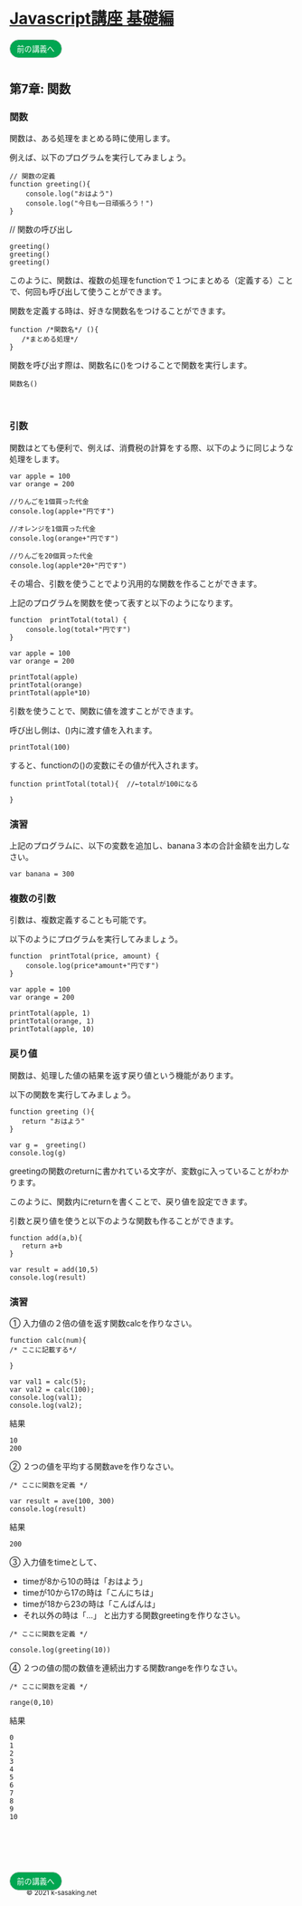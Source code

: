<style>
.mb {
  margin-bottom: 90px;
}
.mt {
  margin-top: 90px;
}
.box {
  position: relative;
}
.box .box_left {
  position: absolute;
  left: 0;
}
.box .box_right {
  position: absolute;
  right: 0;
}
.btn {
  padding: 6px 12px;
  border-radius: 7em;
  border: solid 1px #ccc;
}
.bg-info {
  background-color: #00a651;
  color: #ffffff;
}
footer {
    margin-top: 90px;
    padding: 30px;
}
</style>


# [Javascript講座 基礎編](basic.html)

<div class="box mb">
  <a class="box_left" href="basic6.html">
    <button class="btn bg-info">前の講義へ</button>
  </a>
</div>

## 第7章: 関数

### 関数
関数は、ある処理をまとめる時に使用します。

例えば、以下のプログラムを実行してみましょう。

```
// 関数の定義
function greeting(){
    console.log("おはよう")
    console.log("今日も一日頑張ろう！")
}
```

// 関数の呼び出し
```
greeting()
greeting()
greeting()
```

このように、関数は、複数の処理をfunctionで１つにまとめる（定義する）ことで、何回も呼び出して使うことができます。

関数を定義する時は、好きな関数名をつけることができます。

```
function /*関数名*/ (){
   /*まとめる処理*/
}
```

関数を呼び出す際は、関数名に()をつけることで関数を実行します。

```
関数名()
```

<br/>

### 引数
関数はとても便利で、例えば、消費税の計算をする際、以下のように同じような処理をします。

```
var apple = 100
var orange = 200

//りんごを1個買った代金
console.log(apple+"円です")

//オレンジを1個買った代金
console.log(orange+"円です")

//りんごを20個買った代金
console.log(apple*20+"円です")
```

その場合、引数を使うことでより汎用的な関数を作ることができます。

上記のプログラムを関数を使って表すと以下のようになります。

```
function  printTotal(total) {
    console.log(total+"円です")
}

var apple = 100
var orange = 200

printTotal(apple)
printTotal(orange)
printTotal(apple*10)
```

引数を使うことで、関数に値を渡すことができます。

呼び出し側は、()内に渡す値を入れます。

```
printTotal(100)
```
すると、functionの()の変数にその値が代入されます。

```
function printTotal(total){  //←totalが100になる

}
```


### 演習
上記のプログラムに、以下の変数を追加し、banana３本の合計金額を出力しなさい。

```
var banana = 300
```


### 複数の引数
引数は、複数定義することも可能です。

以下のようにプログラムを実行してみましょう。

```
function  printTotal(price, amount) {
    console.log(price*amount+"円です")
}

var apple = 100
var orange = 200

printTotal(apple, 1)
printTotal(orange, 1)
printTotal(apple, 10)
```



### 戻り値
関数は、処理した値の結果を返す戻り値という機能があります。

以下の関数を実行してみましょう。

```
function greeting (){
   return "おはよう"
}

var g =  greeting()
console.log(g)
```
greetingの関数のreturnに書かれている文字が、変数gに入っていることがわかります。

このように、関数内にreturnを書くことで、戻り値を設定できます。



引数と戻り値を使うと以下のような関数も作ることができます。

```
function add(a,b){
   return a+b
}

var result = add(10,5)
console.log(result)
```



### 演習
① 入力値の２倍の値を返す関数calcを作りなさい。

```
function calc(num){
/* ここに記載する*/

}

var val1 = calc(5);
var val2 = calc(100);
console.log(val1);
console.log(val2);
```
結果

```
10
200
```


② ２つの値を平均する関数aveを作りなさい。

```
/* ここに関数を定義 */

var result = ave(100, 300)
console.log(result)
```

結果

```
200
```


③ 入力値をtimeとして、

- timeが8から10の時は「おはよう」
- timeが10から17の時は「こんにちは」
- timeが18から23の時は「こんばんは」
- それ以外の時は「...」 と出力する関数greetingを作りなさい。

```
/* ここに関数を定義 */

console.log(greeting(10))
```

④ ２つの値の間の数値を連続出力する関数rangeを作りなさい。

```
/* ここに関数を定義 */

range(0,10)
```

結果

```
0
1
2
3
4
5
6
7
8
9
10
```


<div class="box mt mb">
  <a class="box_left" href="basic6.html">
    <button class="btn bg-info">前の講義へ</button>
  </a>
</div>

<footer>
    <small>© 2021 k-sasaking.net</small>
</footer>
